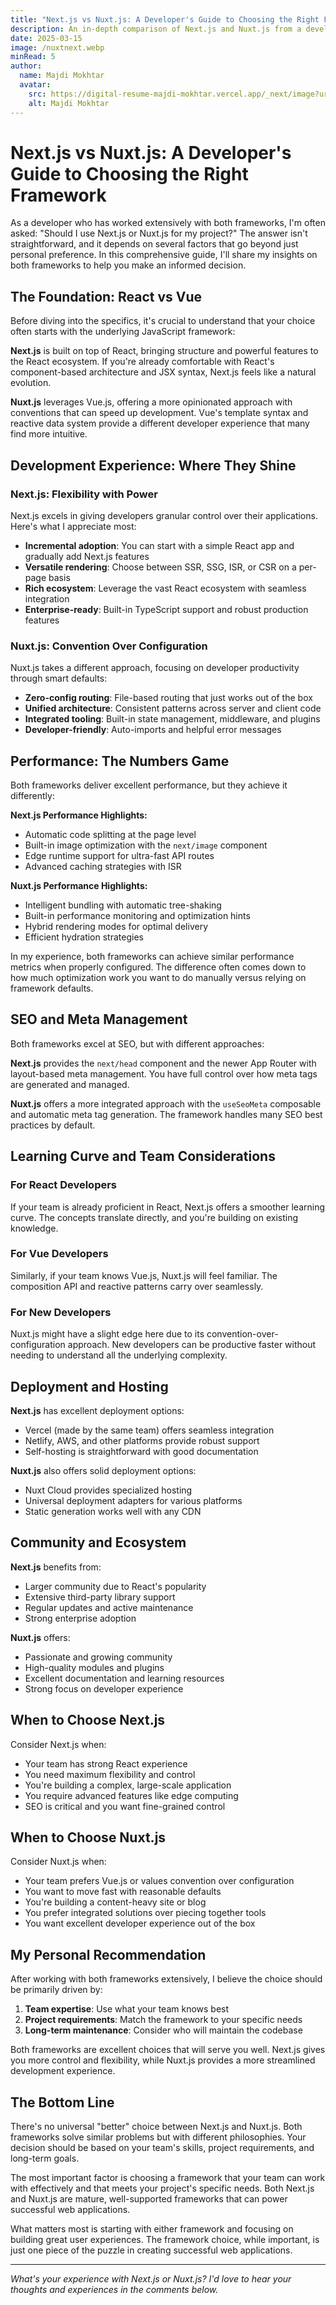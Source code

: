 ```yaml
---
title: "Next.js vs Nuxt.js: A Developer's Guide to Choosing the Right Framework"
description: An in-depth comparison of Next.js and Nuxt.js from a developer's perspective. Learn when to choose each framework based on team skills, project requirements, and long-term goals.
date: 2025-03-15
image: /nuxtnext.webp
minRead: 5
author:
  name: Majdi Mokhtar
  avatar:
    src: https://digital-resume-majdi-mokhtar.vercel.app/_next/image?url=%2Fmajdimokhtar.jpg&w=640&q=75
    alt: Majdi Mokhtar
---
```


# Next.js vs Nuxt.js: A Developer's Guide to Choosing the Right Framework

As a developer who has worked extensively with both frameworks, I'm often asked: "Should I use Next.js or Nuxt.js for my project?" The answer isn't straightforward, and it depends on several factors that go beyond just personal preference. In this comprehensive guide, I'll share my insights on both frameworks to help you make an informed decision.

## The Foundation: React vs Vue

Before diving into the specifics, it's crucial to understand that your choice often starts with the underlying JavaScript framework:

**Next.js** is built on top of React, bringing structure and powerful features to the React ecosystem. If you're already comfortable with React's component-based architecture and JSX syntax, Next.js feels like a natural evolution.

**Nuxt.js** leverages Vue.js, offering a more opinionated approach with conventions that can speed up development. Vue's template syntax and reactive data system provide a different developer experience that many find more intuitive.

## Development Experience: Where They Shine

### Next.js: Flexibility with Power

Next.js excels in giving developers granular control over their applications. Here's what I appreciate most:

- **Incremental adoption**: You can start with a simple React app and gradually add Next.js features
- **Versatile rendering**: Choose between SSR, SSG, ISR, or CSR on a per-page basis
- **Rich ecosystem**: Leverage the vast React ecosystem with seamless integration
- **Enterprise-ready**: Built-in TypeScript support and robust production features

### Nuxt.js: Convention Over Configuration

Nuxt.js takes a different approach, focusing on developer productivity through smart defaults:

- **Zero-config routing**: File-based routing that just works out of the box
- **Unified architecture**: Consistent patterns across server and client code
- **Integrated tooling**: Built-in state management, middleware, and plugins
- **Developer-friendly**: Auto-imports and helpful error messages

## Performance: The Numbers Game

Both frameworks deliver excellent performance, but they achieve it differently:

**Next.js Performance Highlights:**

- Automatic code splitting at the page level
- Built-in image optimization with the `next/image` component
- Edge runtime support for ultra-fast API routes
- Advanced caching strategies with ISR

**Nuxt.js Performance Highlights:**

- Intelligent bundling with automatic tree-shaking
- Built-in performance monitoring and optimization hints
- Hybrid rendering modes for optimal delivery
- Efficient hydration strategies

In my experience, both frameworks can achieve similar performance metrics when properly configured. The difference often comes down to how much optimization work you want to do manually versus relying on framework defaults.

## SEO and Meta Management

Both frameworks excel at SEO, but with different approaches:

**Next.js** provides the `next/head` component and the newer App Router with layout-based meta management. You have full control over how meta tags are generated and managed.

**Nuxt.js** offers a more integrated approach with the `useSeoMeta` composable and automatic meta tag generation. The framework handles many SEO best practices by default.

## Learning Curve and Team Considerations

### For React Developers

If your team is already proficient in React, Next.js offers a smoother learning curve. The concepts translate directly, and you're building on existing knowledge.

### For Vue Developers

Similarly, if your team knows Vue.js, Nuxt.js will feel familiar. The composition API and reactive patterns carry over seamlessly.

### For New Developers

Nuxt.js might have a slight edge here due to its convention-over-configuration approach. New developers can be productive faster without needing to understand all the underlying complexity.

## Deployment and Hosting

**Next.js** has excellent deployment options:

- Vercel (made by the same team) offers seamless integration
- Netlify, AWS, and other platforms provide robust support
- Self-hosting is straightforward with good documentation

**Nuxt.js** also offers solid deployment options:

- Nuxt Cloud provides specialized hosting
- Universal deployment adapters for various platforms
- Static generation works well with any CDN

## Community and Ecosystem

**Next.js** benefits from:

- Larger community due to React's popularity
- Extensive third-party library support
- Regular updates and active maintenance
- Strong enterprise adoption

**Nuxt.js** offers:

- Passionate and growing community
- High-quality modules and plugins
- Excellent documentation and learning resources
- Strong focus on developer experience

## When to Choose Next.js

Consider Next.js when:

- Your team has strong React experience
- You need maximum flexibility and control
- You're building a complex, large-scale application
- You require advanced features like edge computing
- SEO is critical and you want fine-grained control

## When to Choose Nuxt.js

Consider Nuxt.js when:

- Your team prefers Vue.js or values convention over configuration
- You want to move fast with reasonable defaults
- You're building a content-heavy site or blog
- You prefer integrated solutions over piecing together tools
- You want excellent developer experience out of the box

## My Personal Recommendation

After working with both frameworks extensively, I believe the choice should be primarily driven by:

1. **Team expertise**: Use what your team knows best
2. **Project requirements**: Match the framework to your specific needs
3. **Long-term maintenance**: Consider who will maintain the codebase

Both frameworks are excellent choices that will serve you well. Next.js gives you more control and flexibility, while Nuxt.js provides a more streamlined development experience.

## The Bottom Line

There's no universal "better" choice between Next.js and Nuxt.js. Both frameworks solve similar problems but with different philosophies. Your decision should be based on your team's skills, project requirements, and long-term goals.

The most important factor is choosing a framework that your team can work with effectively and that meets your project's specific needs. Both Next.js and Nuxt.js are mature, well-supported frameworks that can power successful web applications.

What matters most is starting with either framework and focusing on building great user experiences. The framework choice, while important, is just one piece of the puzzle in creating successful web applications.

---

_What's your experience with Next.js or Nuxt.js? I'd love to hear your thoughts and experiences in the comments below._
